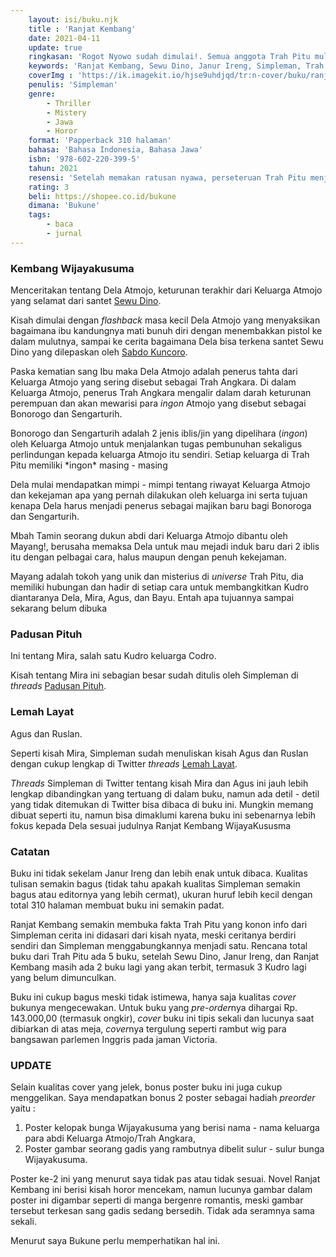 ```yaml
---
    layout: isi/buku.njk
    title : 'Ranjat Kembang'
    date: 2021-04-11
    update: true
    ringkasan: 'Rogot Nyowo sudah dimulai!. Semua anggota Trah Pitu mulai menyiapkan tumbal untuk menyelamatkan diri dari Kudro'
    keywords: 'Ranjat Kembang, Sewu Dino, Janur Ireng, Simpleman, Trah Pitu, Padusan Pituh, Lemah Layat, Mira, Dela Atmojo'
    coverImg : 'https://ik.imagekit.io/hjse9uhdjqd/tr:n-cover/buku/ranjat-kembang_EQYxzyfUuZx.jpg'
    penulis: 'Simpleman'
    genre: 
        - Thriller
        - Mistery
        - Jawa
        - Horor
    format: 'Papperback 310 halaman'
    bahasa: 'Bahasa Indonesia, Bahasa Jawa'
    isbn: '978-602-220-399-5'
    tahun: 2021
    resensi: 'Setelah memakan ratusan nyawa, perseteruan Trah Pitu menjalar begitu jauh, meneror keturunan termuda dan orang - orang di luar lingkaran keluarga. Buku ini membawa 3 pintu cerita yaitu Padusan Pituh (Mira), Lemah Layat (Agus), dan Kembang Wijayakusuma (Dela Atmojo)'
    rating: 3
    beli: https://shopee.co.id/bukune
    dimana: 'Bukune'
    tags: 
        - baca
        - jurnal
---
```


### Kembang Wijayakusuma

Menceritakan tentang Dela Atmojo, keturunan terakhir dari Keluarga Atmojo yang selamat dari santet [Sewu Dino](https://kusaeni.com/baca/sewudino/). 

Kisah dimulai dengan *flashback* masa kecil Dela Atmojo yang menyaksikan bagaimana ibu kandungnya mati bunuh diri dengan menembakkan pistol ke dalam mulutnya, sampai ke cerita bagaimana Dela bisa terkena santet Sewu Dino yang dilepaskan oleh [Sabdo Kuncoro](https://kusaeni.com/baca/janurireng/).

Paska kematian sang Ibu maka Dela Atmojo adalah penerus tahta dari Keluarga Atmojo yang sering disebut sebagai Trah Angkara. Di dalam Keluarga Atmojo, penerus Trah Angkara mengalir dalam darah keturunan perempuan dan akan mewarisi para *ingon* Atmojo yang disebut sebagai Bonorogo dan Sengarturih.

 <p class="sidenote">Bonorogo dan Sengarturih adalah 2 jenis iblis/jin yang dipelihara (<i>ingon</i>) oleh Keluarga Atmojo untuk menjalankan tugas pembunuhan sekaligus perlindungan kepada keluarga Atmojo itu sendiri. Setiap keluarga di Trah Pitu memiliki *ingon* masing - masing</p>

Dela mulai mendapatkan mimpi - mimpi tentang riwayat Keluarga Atmojo dan kekejaman apa yang pernah dilakukan oleh keluarga ini serta tujuan kenapa Dela harus menjadi penerus sebagai majikan baru bagi Bonoroga dan Sengarturih.

Mbah Tamin seorang dukun abdi dari Keluarga Atmojo dibantu oleh Mayang!, berusaha memaksa Dela untuk mau mejadi induk baru dari 2 iblis itu dengan pelbagai cara, halus maupun dengan penuh kekejaman.

 <p class="sidenote">Mayang adalah tokoh yang unik dan misterius di <i>universe</i> Trah Pitu, dia memiliki hubungan dan hadir di setiap cara untuk membangkitkan Kudro diantaranya Dela, Mira, Agus, dan Bayu. Entah apa tujuannya sampai sekarang belum dibuka</p>

### Padusan Pituh

Ini tentang Mira, salah satu Kudro keluarga Codro.

Kisah tentang Mira ini sebagian besar sudah ditulis oleh Simpleman di *threads* [Padusan Pituh](https://twitter.com/simplem81378523/status/1192048445004996609).

### Lemah Layat

Agus dan Ruslan. 

Seperti kisah Mira, Simpleman sudah menuliskan kisah Agus dan Ruslan dengan cukup lengkap di Twitter *threads* [Lemah Layat](https://twitter.com/simplem81378523/status/1180793234793959425).

<p class="sidenote"><i>Threads</i> Simpleman di Twitter tentang kisah Mira dan Agus ini jauh lebih lengkap dibandingkan yang tertuang di dalam buku, namun ada detil - detil yang tidak ditemukan di Twitter bisa dibaca di buku ini. Mungkin memang dibuat seperti itu, namun bisa dimaklumi karena buku ini sebenarnya lebih fokus kepada Dela sesuai judulnya Ranjat Kembang WijayaKususma</p>

### Catatan

Buku ini tidak sekelam Janur Ireng dan lebih enak untuk dibaca. Kualitas tulisan semakin bagus (tidak tahu apakah kualitas Simpleman semakin bagus atau editornya yang lebih cermat), ukuran huruf lebih kecil dengan total 310 halaman membuat buku ini semakin padat.

Ranjat Kembang semakin membuka fakta Trah Pitu yang konon info dari Simpleman cerita ini didasari dari kisah nyata, meski ceritanya berdiri sendiri dan Simpleman menggabungkannya menjadi satu. Rencana total buku dari Trah Pitu ada 5 buku, setelah Sewu Dino, Janur Ireng, dan Ranjat Kembang masih ada 2 buku lagi yang akan terbit, termasuk 3 Kudro lagi yang belum dimunculkan.

Buku ini cukup bagus meski tidak istimewa, hanya saja kualitas *cover* bukunya mengecewakan. Untuk buku yang *pre-order*nya dihargai Rp. 143.000,00 (termasuk ongkir), *cover* buku ini tipis sekali dan lucunya saat dibiarkan di atas meja, *cover*nya tergulung seperti rambut wig para bangsawan parlemen Inggris pada jaman Victoria.

 <h3 class="text-xl font-semibold text-gray-500"><span class="text-red-500">UPDATE</span></h3>

Selain kualitas cover yang jelek, bonus poster buku ini juga cukup menggelikan. Saya mendapatkan bonus 2 poster sebagai hadiah *preorder* yaitu :
1. Poster kelopak bunga Wijayakusuma yang berisi nama - nama keluarga para abdi Keluarga Atmojo/Trah Angkara,
2. Poster gambar seorang gadis yang rambutnya dibelit sulur - sulur bunga Wijayakusuma. 

Poster ke-2 ini yang menurut saya tidak pas atau tidak sesuai. Novel Ranjat Kembang ini berisi kisah horor mencekam, namun lucunya gambar dalam poster ini digambar seperti di manga bergenre romantis, meski gambar tersebut terkesan sang gadis sedang bersedih. Tidak ada seramnya sama sekali.

Menurut saya Bukune perlu memperhatikan hal ini.
